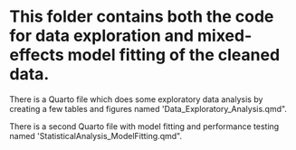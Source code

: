 # This folder contains both the code for data exploration and mixed-effects model fitting of the cleaned data.

There is a Quarto file which does some exploratory data analysis by creating a few tables and figures named 'Data_Exploratory_Analysis.qmd".

There is a second Quarto file with model fitting and performance testing named 'StatisticalAnalysis_ModelFitting.qmd".


